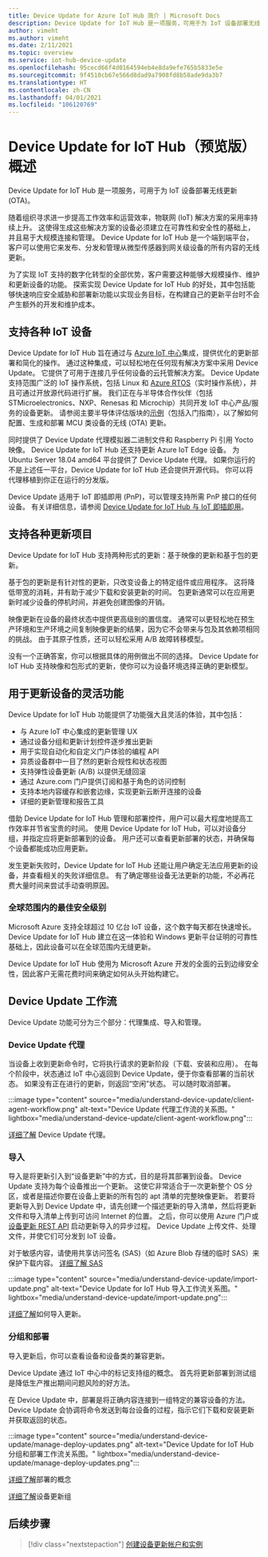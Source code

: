 ```yaml
---
title: Device Update for Azure IoT Hub 简介 | Microsoft Docs
description: Device Update for IoT Hub 是一项服务，可用于为 IoT 设备部署无线更新 (OTA)。
author: vimeht
ms.author: vimeht
ms.date: 2/11/2021
ms.topic: overview
ms.service: iot-hub-device-update
ms.openlocfilehash: 95cecd66f4d0164594eb4e8da9efe765b5833e5e
ms.sourcegitcommit: 9f4510cb67e566d8dad9a7908fd8b58ade9da3b7
ms.translationtype: HT
ms.contentlocale: zh-CN
ms.lasthandoff: 04/01/2021
ms.locfileid: "106120769"
---
```

# <a name="device-update-for-iot-hub-preview-overview"></a>Device Update for IoT Hub（预览版）概述

Device Update for IoT Hub 是一项服务，可用于为 IoT 设备部署无线更新 (OTA)。

随着组织寻求进一步提高工作效率和运营效率，物联网 (IoT) 解决方案的采用率持续上升。 这使得生成这些解决方案的设备必须建立在可靠性和安全性的基础上，并且易于大规模连接和管理。 Device Update for IoT Hub 是一个端到端平台，客户可以使用它来发布、分发和管理从微型传感器到网关级设备的所有内容的无线更新。 

为了实现 IoT 支持的数字化转型的全部优势，客户需要这种能够大规模操作、维护和更新设备的功能。 探索实现 Device Update for IoT Hub 的好处，其中包括能够快速响应安全威胁和部署新功能以实现业务目标，在构建自己的更新平台时不会产生额外的开发和维护成本。

## <a name="support-for-a-wide-range-of-iot-devices"></a>支持各种 IoT 设备


Device Update for IoT Hub 旨在通过与 [Azure IoT 中心](https://azure.microsoft.com/en-us/services/iot-hub/)集成，提供优化的更新部署和简化的操作。 通过这种集成，可以轻松地在任何现有解决方案中采用 Device Update。 它提供了可用于连接几乎任何设备的云托管解决方案。 Device Update 支持范围广泛的 IoT 操作系统，包括 Linux 和 [Azure RTOS](https://azure.microsoft.com/en-us/services/rtos/)（实时操作系统），并且可通过开放源代码进行扩展。 我们正在与半导体合作伙伴（包括 STMicroelectronics、NXP、Renesas 和 Microchip）共同开发 IoT 中心产品/服务的设备更新。 请参阅主要半导体评估版块的[示例](https://github.com/azure-rtos/samples/tree/PublicPreview/ADU)（包括入门指南），以了解如何配置、生成和部署 MCU 类设备的无线 (OTA) 更新。 

同时提供了 Device Update 代理模拟器二进制文件和 Raspberry Pi 引用 Yocto 映像。
Device Update for IoT Hub 还支持更新 Azure IoT Edge 设备。 为 Ubuntu Server 18.04 amd64 平台提供了 Device Update 代理。 如果你运行的不是上述任一平台，Device Update for IoT Hub 还会提供开源代码。 你可以将代理移植到你正在运行的分发版。

Device Update 适用于 IoT 即插即用 (PnP)，可以管理支持所需 PnP 接口的任何设备。 有关详细信息，请参阅 [Device Update for IoT Hub 与 IoT 即插即用](device-update-plug-and-play.md)。

## <a name="support-for-a-wide-range-of-update-artifacts"></a>支持各种更新项目

Device Update for IoT Hub 支持两种形式的更新：基于映像的更新和基于包的更新。

基于包的更新是有针对性的更新，只改变设备上的特定组件或应用程序。 这将降低带宽的消耗，并有助于减少下载和安装更新的时间。 包更新通常可以在应用更新时减少设备的停机时间，并避免创建图像的开销。

映像更新在设备的最终状态中提供更高级别的置信度。 通常可以更轻松地在预生产环境和生产环境之间复制映像更新的结果，因为它不会带来与包及其依赖项相同的挑战。
由于其原子性质，还可以轻松采用 A/B 故障转移模型。

没有一个正确答案，你可以根据具体的用例做出不同的选择。 Device Update for IoT Hub 支持映像和包形式的更新，使你可以为设备环境选择正确的更新模型。

## <a name="flexible-features-for-updating-devices"></a>用于更新设备的灵活功能

Device Update for IoT Hub 功能提供了功能强大且灵活的体验，其中包括：

* 与 Azure IoT 中心集成的更新管理 UX
* 通过设备分组和更新计划控件逐步推出更新
* 用于实现自动化和自定义门户体验的编程 API
* 异质设备群中一目了然的更新合规性和状态视图
* 支持弹性设备更新 (A/B) 以提供无缝回滚
* 通过 Azure.com 门户提供订阅和基于角色的访问控制
* 支持本地内容缓存和嵌套边缘，实现更新云断开连接的设备
* 详细的更新管理和报告工具 

借助 Device Update for IoT Hub 管理和部署控件，用户可以最大程度地提高工作效率并节省宝贵的时间。 使用 Device Update for IoT Hub，可以对设备分组，并指定应将更新部署到的设备。 用户还可以查看更新部署的状态，并确保每个设备都能成功应用更新。

发生更新失败时，Device Update for IoT Hub 还能让用户确定无法应用更新的设备，并查看相关的失败详细信息。 有了确定哪些设备无法更新的功能，不必再花费大量时间来尝试手动查明原因。

### <a name="best-in-class-security-at-global-scale"></a>全球范围内的最佳安全级别

Microsoft Azure 支持全球超过 10 亿台 IoT 设备，这个数字每天都在快速增长。 Device Update for IoT Hub 建立在这一体验和 Windows 更新平台证明的可靠性基础上，因此设备可以在全球范围内无缝更新。

Device Update for IoT Hub 使用为 Microsoft Azure 开发的全面的云到边缘安全性，因此客户无需花费时间来确定如何从头开始构建它。


## <a name="device-update-workflows"></a>Device Update 工作流

Device Update 功能可分为三个部分：代理集成、导入和管理。

### <a name="device-update-agent"></a>Device Update 代理

当设备上收到更新命令时，它将执行请求的更新阶段（下载、安装和应用）。 在每个阶段中，状态通过 IoT 中心返回到 Device Update，便于你查看部署的当前状态。 如果没有正在进行的更新，则返回“空闲”状态。 可以随时取消部署。

:::image type="content" source="media/understand-device-update/client-agent-workflow.png" alt-text="Device Update 代理工作流的关系图。" lightbox="media/understand-device-update/client-agent-workflow.png":::

[详细了解](device-update-agent-overview.md) Device Update 代理。 

### <a name="importing"></a>导入

导入是将更新引入到“设备更新”中的方式，目的是将其部署到设备。 Device Update 支持为每个设备推出一个更新。 这使它非常适合于一次更新整个 OS 分区，或者是描述你要在设备上更新的所有包的 apt 清单的完整映像更新。 若要将更新导入到 Device Update 中，请先创建一个描述更新的导入清单，然后将更新文件和导入清单上传到可访问 Internet 的位置。 之后，你可以使用 Azure 门户或[设备更新 REST API](https://docs.microsoft.com/rest/api/deviceupdate/) 启动更新导入的异步过程。 Device Update 上传文件、处理文件，并使它们可分发到 IoT 设备。

对于敏感内容，请使用共享访问签名 (SAS)（如 Azure Blob 存储的临时 SAS）来保护下载内容。 [详细了解 SAS](../storage/common/storage-sas-overview.md)

:::image type="content" source="media/understand-device-update/import-update.png" alt-text="Device Update for IoT Hub 导入工作流关系图。" lightbox="media/understand-device-update/import-update.png":::

[详细了解](import-concepts.md)如何导入更新。 

### <a name="grouping-and-deployment"></a>分组和部署

导入更新后，你可以查看设备和设备类的兼容更新。

Device Update 通过 IoT 中心中的标记支持组的概念。 首先将更新部署到测试组是降低生产推出期间问题风险的好方法。

在 Device Update 中，部署是将正确内容连接到一组特定的兼容设备的方法。 Device Update 会协调将命令发送到每台设备的过程，指示它们下载和安装更新并获取返回的状态。

:::image type="content" source="media/understand-device-update/manage-deploy-updates.png" alt-text="Device Update for IoT Hub 分组和部署工作流关系图。" lightbox="media/understand-device-update/manage-deploy-updates.png":::

[详细了解](device-update-compliance.md)部署的概念

[详细了解](device-update-groups.md)设备更新组


## <a name="next-steps"></a>后续步骤

> [!div class="nextstepaction"]
> [创建设备更新帐户和实例](create-device-update-account.md)